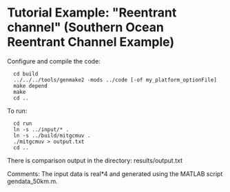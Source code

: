 Tutorial Example: "Reentrant channel"
(Southern Ocean Reentrant Channel Example)
==========================================

Configure and compile the code:
```
  cd build
  ../../../tools/genmake2 -mods ../code [-of my_platform_optionFile]
  make depend
  make
  cd ..
```

To run:
```
  cd run
  ln -s ../input/* .
  ln -s ../build/mitgcmuv .
  ./mitgcmuv > output.txt
  cd ..
```

There is comparison output in the directory:
results/output.txt

Comments:
  The input data is real*4 and generated using the MATLAB script gendata_50km.m.
